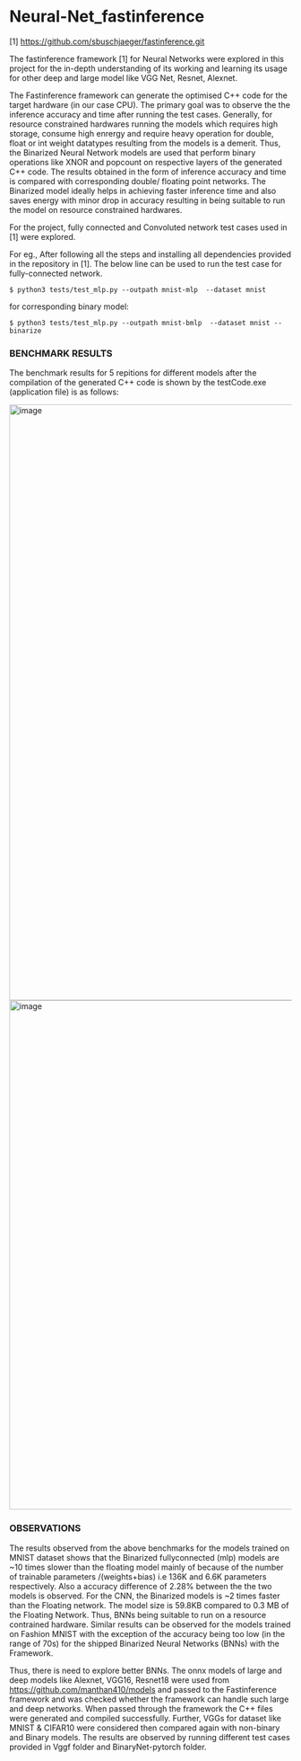 # Neural-Net_fastinference


[1] https://github.com/sbuschjaeger/fastinference.git 

The fastinference framework [1] for Neural Networks were explored in this project for the in-depth understanding of its working and learning its usage for other deep and large model like VGG Net, Resnet, Alexnet. 


The Fastinference framework can generate the optimised C++ code for the target hardware (in our case CPU).
The primary goal was to observe the the inference accuracy and time after running the test cases. Generally, for resource constrained hardwares running the models which requires high storage, consume high enrergy and require heavy operation for double, float or int weight datatypes resulting from the models is a demerit. 
Thus, the Binarized Neural Network models are used that perform binary operations like XNOR and popcount on respective layers of the generated C++ code. The results obtained in the form of inference accuracy and time is compared  with corresponding double/ floating point networks.
The Binarized model ideally helps in achieving faster inference time and also saves energy with minor drop in accuracy resulting in being suitable to run the model on resource constrained hardwares.

For the project, fully connected and Convoluted network test cases used in [1] were explored. 

For eg., 
After following all the steps and installing all dependencies provided in the repository in [1]. The below line can be used to run the test case for fully-connected network.

```
$ python3 tests/test_mlp.py --outpath mnist-mlp  --dataset mnist
```
for corresponding binary model:
```
$ python3 tests/test_mlp.py --outpath mnist-bmlp  --dataset mnist --binarize
```
### BENCHMARK RESULTS
The benchmark results for 5 repitions for different models after the compilation of the generated C++ code is shown by the testCode.exe (application file) is as follows:

<img width="1061" alt="image" src="https://user-images.githubusercontent.com/94113767/165866805-80711b0f-6d47-4463-a2a5-b23441e24e88.png">

<img width="907" alt="image" src="https://user-images.githubusercontent.com/94113767/165867010-a8731379-ac68-457b-8793-828ae333c4ba.png">

### OBSERVATIONS
The results observed from the above benchmarks for the models trained on MNIST dataset shows that the Binarized fullyconnected (mlp) models are ~10 times slower than the floating model mainly of because of the number of trainable parameters /(weights+bias) i.e 136K and 6.6K parameters respectively. Also a accuracy difference of 2.28% between the the two models is observed. 
For the CNN, the Binarized models is ~2 times faster than the Floating network. The model size is 59.8KB compared to 0.3 MB of the Floating Network. Thus, BNNs being suitable to run on a resource contrained hardware.
Similar results can be observed for the models trained on Fashion MNIST with the exception of the accuracy being too low (in the range of 70s) for the shipped Binarized Neural Networks (BNNs) with the Framework.

Thus, there is need to explore better BNNs.
The onnx models of large and deep models like Alexnet, VGG16, Resnet18 were used from https://github.com/manthan410/models and passed to the Fastinference framework and was checked whether the framework can handle such large and deep networks. When passed through the framework the C++ files were generated and compiled successfully.
Further, VGGs for dataset like MNIST & CIFAR10 were considered  then compared again with non-binary and Binary models. The results are observed by running different test cases provided in Vggf folder and BinaryNet-pytorch folder.




